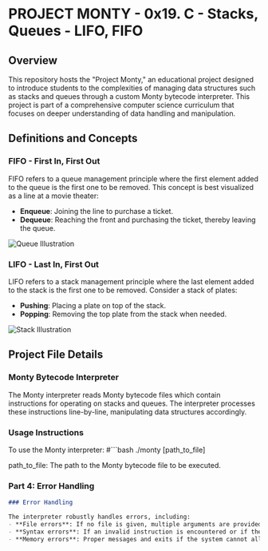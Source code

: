 # PROJECT MONTY - 0x19. C - Stacks, Queues - LIFO, FIFO

## Overview

This repository hosts the "Project Monty," an educational project designed to introduce students to the complexities of managing data structures such as stacks and queues through a custom Monty bytecode interpreter. This project is part of a comprehensive computer science curriculum that focuses on deeper understanding of data handling and manipulation.

## Definitions and Concepts

### FIFO - First In, First Out

FIFO refers to a queue management principle where the first element added to the queue is the first one to be removed. This concept is best visualized as a line at a movie theater:
- **Enqueue**: Joining the line to purchase a ticket.
- **Dequeue**: Reaching the front and purchasing the ticket, thereby leaving the queue.

![Queue Illustration](https://user-images.githubusercontent.com/108279441/202910424-f785f48f-2a4b-477e-a1b4-55d807319f14.png)

### LIFO - Last In, First Out

LIFO refers to a stack management principle where the last element added to the stack is the first one to be removed. Consider a stack of plates:
- **Pushing**: Placing a plate on top of the stack.
- **Popping**: Removing the top plate from the stack when needed.

![Stack Illustration](https://user-images.githubusercontent.com/108279441/202910416-0f9a1d0f-c85d-43cf-a38c-be35e39dc93e.jpeg)

## Project File Details

### Monty Bytecode Interpreter

The Monty interpreter reads Monty bytecode files which contain instructions for operating on stacks and queues. The interpreter processes these instructions line-by-line, manipulating data structures accordingly.

### Usage Instructions

To use the Monty interpreter:
#```bash
./monty [path_to_file]

path_to_file: The path to the Monty bytecode file to be executed.


### Part 4: Error Handling
```markdown
### Error Handling

The interpreter robustly handles errors, including:
- **File errors**: If no file is given, multiple arguments are provided, or the file cannot be opened.
- **Syntax errors**: If an invalid instruction is encountered or if there are issues with the line format in the bytecode file. Specific errors will provide detailed messages to assist in debugging.
- **Memory errors**: Proper messages and exits if the system cannot allocate memory.
